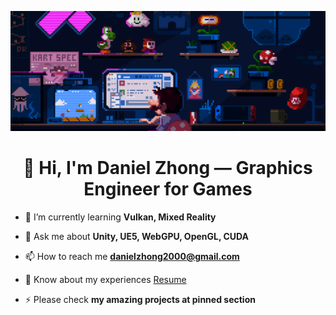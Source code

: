 ![MasterHead](game.gif)

<h1 align="center">👋 Hi, I'm Daniel Zhong — Graphics Engineer for Games</h1>


- 🌱 I’m currently learning **Vulkan, Mixed Reality**

- 💬 Ask me about **Unity, UE5, WebGPU, OpenGL, CUDA**

- 📫 How to reach me **danielzhong2000@gmail.com**

- 📄 Know about my experiences <a href="https://drive.google.com/file/d/145NNeTt0pLyz-554JAvELS2c2yDTsX3W/view">Resume</a>

- ⚡ Please check **my amazing projects at pinned section**
